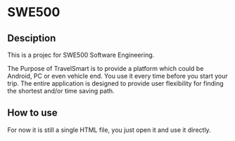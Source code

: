 # SWE500
## Desciption
This is a projec for SWE500 Software Engineering. 

The Purpose of TravelSmart is to provide a platform which could be Android, PC or even vehicle end. You use it every time before you start your trip. The entire application is designed to provide user flexibility for finding the shortest and/or time saving path. 

## How to use
For now it is still a single HTML file, you just open it and use it directly.

